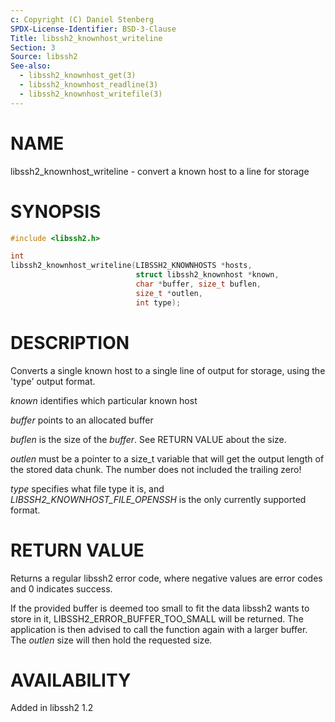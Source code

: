 ```yaml
---
c: Copyright (C) Daniel Stenberg
SPDX-License-Identifier: BSD-3-Clause
Title: libssh2_knownhost_writeline
Section: 3
Source: libssh2
See-also:
  - libssh2_knownhost_get(3)
  - libssh2_knownhost_readline(3)
  - libssh2_knownhost_writefile(3)
---
```


# NAME

libssh2_knownhost_writeline - convert a known host to a line for storage

# SYNOPSIS

~~~c
#include <libssh2.h>

int
libssh2_knownhost_writeline(LIBSSH2_KNOWNHOSTS *hosts,
                            struct libssh2_knownhost *known,
                            char *buffer, size_t buflen,
                            size_t *outlen,
                            int type);
~~~

# DESCRIPTION

Converts a single known host to a single line of output for storage, using
the 'type' output format.

*known* identifies which particular known host

*buffer* points to an allocated buffer

*buflen* is the size of the *buffer*. See RETURN VALUE about the size.

*outlen* must be a pointer to a size_t variable that will get the output
length of the stored data chunk. The number does not included the trailing
zero!

*type* specifies what file type it is, and
*LIBSSH2_KNOWNHOST_FILE_OPENSSH* is the only currently supported
format.

# RETURN VALUE

Returns a regular libssh2 error code, where negative values are error codes
and 0 indicates success.

If the provided buffer is deemed too small to fit the data libssh2 wants to
store in it, LIBSSH2_ERROR_BUFFER_TOO_SMALL will be returned. The application
is then advised to call the function again with a larger buffer. The
*outlen* size will then hold the requested size.

# AVAILABILITY

Added in libssh2 1.2
